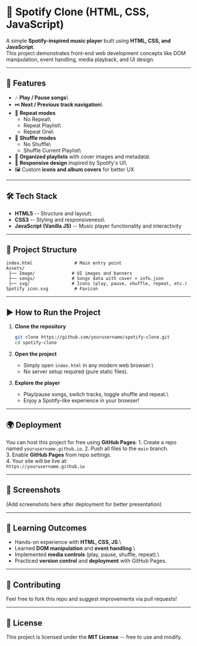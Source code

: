 # 🎵 Spotify Clone (HTML, CSS, JavaScript)

A simple **Spotify-inspired music player** built using **HTML, CSS, and
JavaScript**.\
This project demonstrates front-end web development concepts like DOM
manipulation, event handling, media playback, and UI design.

------------------------------------------------------------------------

## 🚀 Features

-   🎶 **Play / Pause songs**\
-   ⏭️ **Next / Previous track navigation**\
-   🔁 **Repeat modes**
    -   No Repeat\
    -   Repeat Playlist\
    -   Repeat One\
-   🔀 **Shuffle modes**
    -   No Shuffle\
    -   Shuffle Current Playlist\
-   📂 **Organized playlists** with cover images and metadata\
-   📱 **Responsive design** inspired by Spotify's UI\
-   🖼️ Custom **icons and album covers** for better UX

------------------------------------------------------------------------

## 🛠️ Tech Stack

-   **HTML5** -- Structure and layout\
-   **CSS3** -- Styling and responsiveness\
-   **JavaScript (Vanilla JS)** -- Music player functionality and
    interactivity

------------------------------------------------------------------------

## 📂 Project Structure

    index.html                # Main entry point
    Assets/
     ├── Image/              # UI images and banners
     ├── songs/              # Songs data with cover + info.json
     ├── svg/                # Icons (play, pause, shuffle, repeat, etc.)
    Spotify icon.svg          # Favicon

------------------------------------------------------------------------

## ▶️ How to Run the Project

1.  **Clone the repository**

    ``` bash
    git clone https://github.com/yourusername/spotify-clone.git
    cd spotify-clone
    ```

2.  **Open the project**

    -   Simply open `index.html` in any modern web browser.\
    -   No server setup required (pure static files).

3.  **Explore the player**

    -   Play/pause songs, switch tracks, toggle shuffle and repeat.\
    -   Enjoy a Spotify-like experience in your browser!

------------------------------------------------------------------------

## 🌍 Deployment

You can host this project for free using **GitHub Pages**: 1. Create a
repo named `yourusername.github.io`. 2. Push all files to the `main`
branch.\
3. Enable **GitHub Pages** from repo settings.\
4. Your site will be live at:\
`https://yourusername.github.io`

------------------------------------------------------------------------

## 📸 Screenshots

(Add screenshots here after deployment for better presentation)

------------------------------------------------------------------------

## 📌 Learning Outcomes

-   Hands-on experience with **HTML, CSS, JS**.\
-   Learned **DOM manipulation** and **event handling**.\
-   Implemented **media controls** (play, pause, shuffle, repeat).\
-   Practiced **version control** and **deployment** with GitHub Pages.

------------------------------------------------------------------------

## 🤝 Contributing

Feel free to fork this repo and suggest improvements via pull requests!

------------------------------------------------------------------------

## 📜 License

This project is licensed under the **MIT License** -- free to use and
modify.
